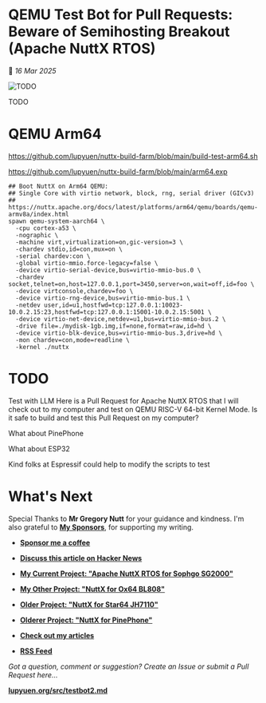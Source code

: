 # QEMU Test Bot for Pull Requests: Beware of Semihosting Breakout (Apache NuttX RTOS)

📝 _16 Mar 2025_

![TODO](https://lupyuen.org/images/testbot2-title.jpg)

TODO

# QEMU Arm64

https://github.com/lupyuen/nuttx-build-farm/blob/main/build-test-arm64.sh

https://github.com/lupyuen/nuttx-build-farm/blob/main/arm64.exp

```text
## Boot NuttX on Arm64 QEMU:
## Single Core with virtio network, block, rng, serial driver (GICv3)
## https://nuttx.apache.org/docs/latest/platforms/arm64/qemu/boards/qemu-armv8a/index.html
spawn qemu-system-aarch64 \
  -cpu cortex-a53 \
  -nographic \
  -machine virt,virtualization=on,gic-version=3 \
  -chardev stdio,id=con,mux=on \
  -serial chardev:con \
  -global virtio-mmio.force-legacy=false \
  -device virtio-serial-device,bus=virtio-mmio-bus.0 \
  -chardev socket,telnet=on,host=127.0.0.1,port=3450,server=on,wait=off,id=foo \
  -device virtconsole,chardev=foo \
  -device virtio-rng-device,bus=virtio-mmio-bus.1 \
  -netdev user,id=u1,hostfwd=tcp:127.0.0.1:10023-10.0.2.15:23,hostfwd=tcp:127.0.0.1:15001-10.0.2.15:5001 \
  -device virtio-net-device,netdev=u1,bus=virtio-mmio-bus.2 \
  -drive file=./mydisk-1gb.img,if=none,format=raw,id=hd \
  -device virtio-blk-device,bus=virtio-mmio-bus.3,drive=hd \
  -mon chardev=con,mode=readline \
  -kernel ./nuttx
```

# TODO

Test with LLM 
Here is a Pull Request for Apache NuttX RTOS that I will check out to my computer and test on QEMU RISC-V 64-bit Kernel Mode. Is it safe to build and test this Pull Request on my computer?

What about PinePhone

What about ESP32

Kind folks at Espressif could help to modify the scripts to test 

# What's Next

Special Thanks to __Mr Gregory Nutt__ for your guidance and kindness. I'm also grateful to [__My Sponsors__](https://lupyuen.org/articles/sponsor), for supporting my writing. 

- [__Sponsor me a coffee__](https://lupyuen.org/articles/sponsor)

- [__Discuss this article on Hacker News__](TODO)

- [__My Current Project: "Apache NuttX RTOS for Sophgo SG2000"__](https://nuttx-forge.org/lupyuen/nuttx-sg2000)

- [__My Other Project: "NuttX for Ox64 BL808"__](https://nuttx-forge.org/lupyuen/nuttx-ox64)

- [__Older Project: "NuttX for Star64 JH7110"__](https://nuttx-forge.org/lupyuen/nuttx-star64)

- [__Olderer Project: "NuttX for PinePhone"__](https://nuttx-forge.org/lupyuen/pinephone-nuttx)

- [__Check out my articles__](https://lupyuen.org)

- [__RSS Feed__](https://lupyuen.org/rss.xml)

_Got a question, comment or suggestion? Create an Issue or submit a Pull Request here..._

[__lupyuen.org/src/testbot2.md__](https://codeberg.org/lupyuen/lupyuen.org/src/branch/master/src/testbot2.md)
